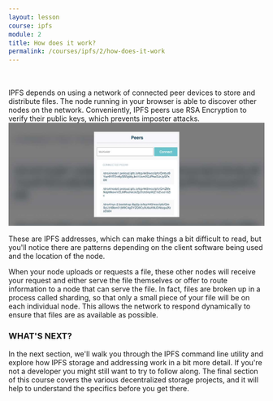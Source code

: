 ```yaml
---
layout: lesson
course: ipfs
module: 2
title: How does it work?
permalink: /courses/ipfs/2/how-does-it-work
---
```

<br>
<br>
<span class="openingParagraph">
IPFS depends on using a network of connected peer devices to store and distribute files. The node running in your browser is able to discover other nodes on the network. Conveniently, IPFS peers use RSA Encryption to verify their public keys, which prevents imposter attacks.</span>

<img src="/assets/img/courses/ipfs/Peers_How.jpg" alt="A list of connected peers" title="Connected Peers"/>

These are IPFS addresses, which can make things a bit difficult to read, but you'll notice there are patterns depending on the client software being used and the location of the node.

When your node uploads or requests a file, these other nodes will receive your request and either serve the file themselves or offer to route information to a node that can serve the file. In fact, files are broken up in a process called sharding, so that only a small piece of your file will be on each individual node. This allows the network to respond dynamically to ensure that files are as available as possible.

<h3>WHAT'S NEXT?</h3>

In the next section, we'll walk you through the IPFS command line utility and explore how IPFS storage and addressing work in a bit more detail. If you're not a developer you might still want to try to follow along. The final section of this course covers the various decentralized storage projects, and it will help to understand the specifics before you get there.

